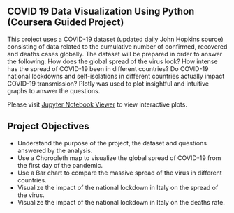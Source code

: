 ## COVID 19 Data Visualization Using Python (Coursera Guided Project)
This project uses a COVID-19 dataset (updated daily John Hopkins source) consisting of data related to the cumulative number of confirmed, recovered and deaths cases globally.  The dataset will be prepared in order to answer the following: How does the global spread of the virus look?  How intense has the spread of COVID-19 been in different countries?  Do COVID-19 national lockdowns and self-isolations in different countries actually impact COVID-19 transmission?  Plotly was used to plot insightful and intuitive graphs to answer the questions.  

Please visit [Jupyter Notebook Viewer](https://nbviewer.jupyter.org/github/edownin1/COVID-19-Data-Visualization-Using-Python/blob/main/COVID-19%20Data%20Visualization%20Notebook%28Final%29.ipynb) to view interactive plots.

## Project Objectives
* Understand the purpose of the project, the dataset and questions answered by the analysis.
* Use a Choropleth map to visualize the global spread of COVID-19 from the first day of the pandemic.
* Use a Bar chart to compare the massive spread of the virus in different countries. 
* Visualize the impact of the national lockdown in Italy on the spread of the virus.
* Visualize the impact of the national lockdown in Italy on the deaths rate.
